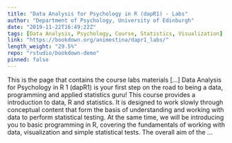 ```yaml
---
title: "Data Analysis for Psychology in R (dapR1) - Labs"
author: "Department of Psychology, University of Edinburgh"
date: "2019-11-22T16:49:22Z"
tags: [Data Analysis, Psychology, Course, Statistics, Visualization]
link: "https://bookdown.org/animestina/dapr1_labs/"
length_weight: "29.5%"
repo: "rstudio/bookdown-demo"
pinned: false
---
```


This is the page that contains the course labs materials [...] Data Analysis for Psychology in R 1 (dapR1) is your first step on the road to being a data, programming and applied statistics guru! This course provides a introduction to data, R and statistics. It is designed to work slowly through conceptual content that form the basis of understanding and working with data to perform statistical testing. At the same time, we will be introducing you to basic programming in R, covering the fundamentals of working with data, visualization and simple statistical tests. The overall aim of the ...
